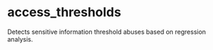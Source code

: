 access_thresholds
=================

Detects sensitive information threshold abuses based on regression analysis.
